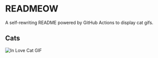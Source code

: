 # READMEOW

A self-rewriting README powered by GitHub Actions to display cat gifs.

## Cats

![In Love Cat GIF](https://media3.giphy.com/media/MDJ9IbxxvDUQM/200.gif?cid=9acd02dapvz9wkq8fv9pyiqa7bpb59nlujk7xu0w59l9kea9&ep=v1_gifs_search&rid=200.gif&ct=g)
